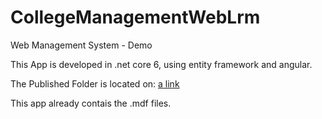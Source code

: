 # CollegeManagementWebLrm
Web Management System - Demo

This App is developed in .net core 6, using entity framework and angular.

The Published Folder is located on:
[a link](https://github.com/lucasrmotta/CollegeManagementWebLrm/tree/master/CollegeManagement/Published/CollegeManagementSystem)

This app already contais the .mdf files.
